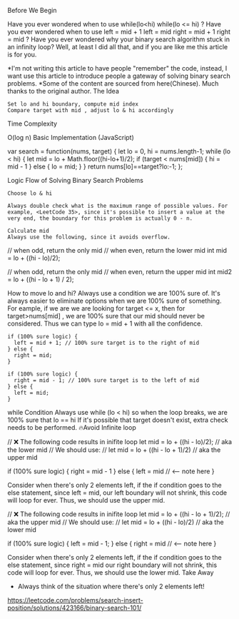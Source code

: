 Before We Begin

Have you ever wondered when to use while(lo<hi) while(lo <= hi) ?
Have you ever wondered when to use left = mid + 1 left = mid right = mid + 1 right = mid ?
Have you ever wondered why your binary search algorithm stuck in an infinity loop?
Well, at least I did all that, and if you are like me this article is for you.

*I'm not writing this article to have people "remember" the code, instead, I want use this article to introduce people a gateway of solving binary search problems.
*Some of the content are sourced from here(Chinese). Much thanks to the original author.
The Idea

    Set lo and hi boundary, compute mid index
    Compare target with mid , adjust lo & hi accordingly

Time Complexity

O(log n)
Basic Implementation (JavaScript)

var search = function(nums, target) {
	let lo = 0, hi = nums.length-1;
	while (lo < hi) {
		let mid = lo + Math.floor((hi-lo+1)/2);
		if (target < nums[mid]) {
			hi = mid - 1
		} else {
			lo = mid; 
		}
	}
	return nums[lo]==target?lo:-1;
};

Logic Flow of Solving Binary Search Problems

    Choose lo & hi

    Always double check what is the maximum range of possible values. For example, <LeetCode 35>, since it's possible to insert a value at the very end, the boundary for this problem is actually 0 - n.

    Calculate mid
    Always use the following, since it avoids overflow.

// when odd, return the only mid
// when even, return the lower mid
int mid = lo + ((hi - lo)/2);

// when odd, return the only mid
// when even, return the upper mid
int mid2 = lo + ((hi - lo + 1) / 2);

How to move lo and hi?
Always use a condition we are 100% sure of. It's always easier to eliminate options when we are 100% sure of something. For eample, if we are we are looking for target <= x, then for target>nums[mid] , we are 100% sure that our mid should never be considered. Thus we can type lo = mid + 1 with all the confidence.

    if (100% sure logic) {
      left = mid + 1; // 100% sure target is to the right of mid
    } else {
      right = mid; 
    }
    
    if (100% sure logic) {
      right = mid - 1; // 100% sure target is to the left of mid
    } else {
      left = mid;
    }

while Condition
Always use while (lo < hi) so when the loop breaks, we are 100% sure that lo == hi
If it's possible that target doesn't exist, extra check needs to be performed.
🔥Avoid Infinite loop

// ❌ The following code results in inifite loop
let mid = lo + ((hi - lo)/2); // aka the lower mid
// We should use:
// let mid = lo + ((hi - lo + 1)/2) // aka the upper mid

if (100% sure logic) {
	right = mid - 1
} else {
	left = mid // <-- note here
}

Consider when there's only 2 elements left, if the if condition goes to the else statement, since left = mid, our left boundary will not shrink, this code will loop for ever. Thus, we should use the upper mid.

// ❌ The following code results in inifite loop
let mid = lo + ((hi - lo + 1)/2); // aka the upper mid
// We should use:
// let mid = lo + ((hi - lo)/2) // aka the lower mid

if (100% sure logic) {
	left = mid - 1;
} else {
	right = mid // <-- note here
}

Consider when there's only 2 elements left, if the if condition goes to the else statement, since right = mid our right boundary will not shrink, this code will loop for ever. Thus, we should use the lower mid.
Take Away

* Always think of the situation where there's only 2 elements left!



https://leetcode.com/problems/search-insert-position/solutions/423166/binary-search-101/